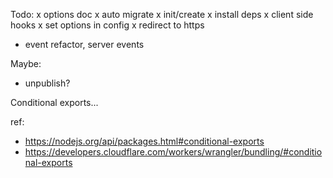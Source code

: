 Todo:
x options doc
x auto migrate
x init/create
  x install deps
x client side hooks
x set options in config
x redirect to https
- event refactor, server events

Maybe:
- unpublish?

Conditional exports...

ref: 
- https://nodejs.org/api/packages.html#conditional-exports
- https://developers.cloudflare.com/workers/wrangler/bundling/#conditional-exports

